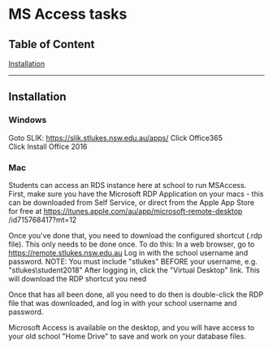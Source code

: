 # MS Access tasks

## Table of Content

[Installation](#installation)     


___

## Installation

### Windows

Goto SLIK: https://slik.stlukes.nsw.edu.au/apps/ 
Click Office365  
Click Install Office 2016  


### Mac

Students can access an RDS instance here at school to run 
MSAccess. First, make sure you have the 
Microsoft RDP Application on your macs - 
this can be downloaded from Self Service, or direct from the 
Apple App Store for free at https://itunes.apple.com/au/app/microsoft-remote-desktop /id715768417?mt=12

Once you've done that, you need to download the configured shortcut
(.rdp file). This only needs to be done once. To do this:
In a web browser, go to https://remote.stlukes.nsw.edu.au
Log in with the school username and password. NOTE: You must include "stlukes\" BEFORE your username, e.g. "stlukes\student2018"
After logging in, click the "Virtual Desktop" link. This will download the RDP shortcut you need


Once that has all been done, all you need to do then is double-click the RDP file that was downloaded, and log in with your school username and password.

Microsoft Access is available on the desktop, and you will 
have access to your old school "Home Drive" to save and work 
on your database files.
